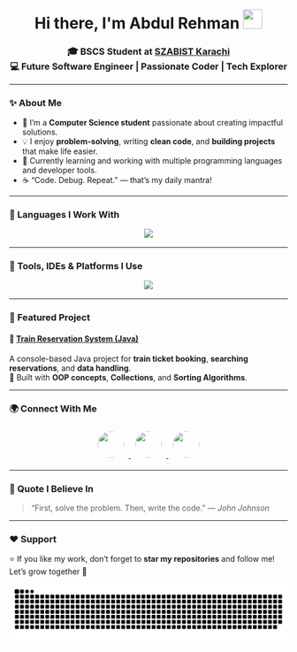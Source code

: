 <!-- ====================== Abdul Rehman GitHub Profile ====================== -->

<h1 align="center">
  Hi there, I'm Abdul Rehman 
  <img src="https://raw.githubusercontent.com/MartinHeinz/MartinHeinz/master/wave.gif" width="35px" height="35px">
</h1>

<h3 align="center">
  🎓 BSCS Student at <a href="https://szabist.edu.pk/" target="_blank">SZABIST Karachi</a> <br>
  💻 Future Software Engineer | Passionate Coder | Tech Explorer
</h3>

---

### ✨ About Me  
- 🎯 I’m a **Computer Science student** passionate about creating impactful solutions.  
- 💡 I enjoy **problem-solving**, writing **clean code**, and **building projects** that make life easier.  
- 🚀 Currently learning and working with multiple programming languages and developer tools.  
- ☕ “Code. Debug. Repeat.” — that’s my daily mantra!

---

### 🧠 Languages I Work With  
<p align="center">
  <img src="https://skillicons.dev/icons?i=java,python,c,cs,html,css&perline=6&theme=dark" />
</p>

---

### 🧰 Tools, IDEs & Platforms I Use  
<p align="center">
  <img src="https://skillicons.dev/icons?i=intellij,vscode,git,github,figma,postman,ubuntu,vmware,ps&perline=8&theme=dark" />
</p>

---

### 💼 Featured Project  
#### 🚆 [Train Reservation System (Java)](https://github.com/abdul-rehman-2312410/TrainReservationSystem)
A console-based Java project for **train ticket booking**, **searching reservations**, and **data handling**.  
🧩 Built with **OOP concepts**, **Collections**, and **Sorting Algorithms**.

---

### 🌍 Connect With Me  
<p align="center">
  <a href="mailto:abdulrehman06012@gmail.com">
    <img src="https://skillicons.dev/icons?i=gmail" width="48" height="48" style="border-radius:50%; margin: 8px;" />
  </a>
  <a href="https://www.linkedin.com/in/abdul-rehman-653b5a367/">
    <img src="https://skillicons.dev/icons?i=linkedin" width="48" height="48" style="border-radius:50%; margin: 8px;" />
  </a>
  <a href="https://github.com/abdul-rehman-2312410">
    <img src="https://skillicons.dev/icons?i=github" width="48" height="48" style="border-radius:50%; margin: 8px;" />
  </a>
</p>

---

### 💬 Quote I Believe In  
> “First, solve the problem. Then, write the code.” — *John Johnson*

---

### ❤️ Support  
⭐ If you like my work, don’t forget to **star my repositories** and follow me!  
Let’s grow together 🚀

<p align="center">
  <img src="https://raw.githubusercontent.com/Platane/snk/output/github-contribution-grid-snake-dark.svg" alt="snake animation" />
</p>
